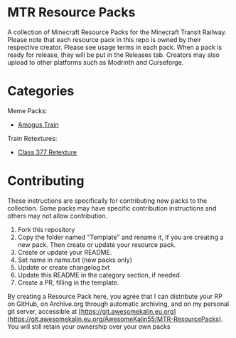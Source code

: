 # MTR Resource Packs

A collection of Minecraft Resource Packs for the Minecraft Transit Railway. Please note that each resource pack in this repo is owned by their respective creator. Please see usage terms in each pack. When a pack is ready for release, they will be put in the Releases tab. Creators may also upload to other platforms such as Modrinth and Curseforge.

# Categories

Meme Packs:
 - [Amogus Train](./Amogus)

Train Retextures:
 - [Class 377 Retexture](./Class-377-Retexture/)

# Contributing

These instructions are specifically for contributing new packs to the collection. Some packs may have specific contribution instructions and others may not allow contribution.

1. Fork this repository
2. Copy the folder named "Template" and rename it, if you are creating a new pack. Then create or update your resource pack.
3. Create or update your README.
4. Set name in name.txt (new packs only)
5. Update or create changelog.txt
6. Update this README in the category section, if needed.
7. Create a PR, filling in the template.

By creating a Resource Pack here, you agree that I can distribute your RP on GitHub, on Archive.org through automatic archiving, and on my personal git server, accessible at [https://git.awesomekalin.eu.org](https://git.awesomekalin.eu.org/AwesomeKalin55/MTR-ResourcePacks). You will still retain your ownership over your own packs